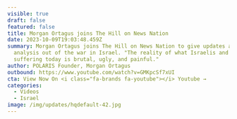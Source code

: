 ```yaml
---
visible: true
draft: false
featured: false
title: Morgan Ortagus joins The Hill on News Nation
date: 2023-10-09T19:03:48.459Z
summary: Morgan Ortagus joins The Hill on News Nation to give updates and
  analysis out of the war in Israel. "The reality of what Israelis and Jews are
  suffering today is brutal, ugly, and painful."
author: POLARIS Founder, Morgan Ortagus
outbound: https://www.youtube.com/watch?v=GMKpcSf7xUI
cta: View Now On <i class="fa-brands fa-youtube"></i> Youtube →
categories:
  - Videos
  - Israel
image: /img/updates/hqdefault-42.jpg
---
```


